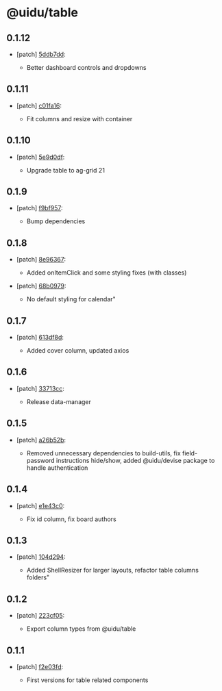 # @uidu/table

## 0.1.12
- [patch] [5ddb7dd](https://github.org/uidu-org/guidu/commits/5ddb7dd):

  - Better dashboard controls and dropdowns

## 0.1.11
- [patch] [c01fa16](https://github.org/uidu-org/guidu/commits/c01fa16):

  - Fit columns and resize with container

## 0.1.10
- [patch] [5e9d0df](https://github.org/uidu-org/guidu/commits/5e9d0df):

  - Upgrade table to ag-grid 21

## 0.1.9
- [patch] [f9bf957](https://github.org/uidu-org/guidu/commits/f9bf957):

  - Bump dependencies

## 0.1.8
- [patch] [8e96367](https://github.org/uidu-org/guidu/commits/8e96367):

  - Added onItemClick and some styling fixes (with classes)
- [patch] [68b0979](https://github.org/uidu-org/guidu/commits/68b0979):

  - No default styling for calendar"

## 0.1.7
- [patch] [613df8d](https://github.org/uidu-org/guidu/commits/613df8d):

  - Added cover column, updated axios

## 0.1.6
- [patch] [33713cc](https://github.org/uidu-org/guidu/commits/33713cc):

  - Release data-manager

## 0.1.5
- [patch] [a26b52b](https://github.org/uidu-org/guidu/commits/a26b52b):

  - Removed unnecessary dependencies to build-utils, fix field-password instructions hide/show, added @uidu/devise package to handle authentication

## 0.1.4
- [patch] [e1e43c0](https://github.org/uidu-org/guidu/commits/e1e43c0):

  - Fix id column, fix board authors

## 0.1.3
- [patch] [104d294](https://github.org/uidu-org/guidu/commits/104d294):

  - Added ShellResizer for larger layouts, refactor table columns folders"

## 0.1.2
- [patch] [223cf05](https://github.org/uidu-org/guidu/commits/223cf05):

  - Export column types from @uidu/table

## 0.1.1
- [patch] [f2e03fd](https://github.org/uidu-org/guidu/commits/f2e03fd):

  - First versions for table related components
